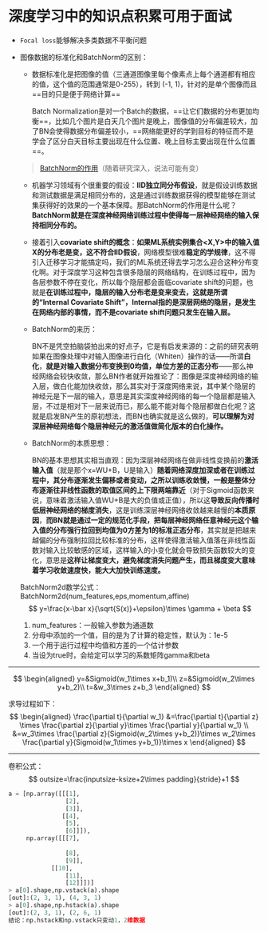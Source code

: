 

# 深度学习中的知识点积累可用于面试

* `Focal loss`能够解决多类数据不平衡问题

* 图像数据的标准化和BatchNorm的区别：

  * 数据标准化是把图像的值（三通道图像里每个像素点上每个通道都有相应的值，这个值的范围通常是0-255），转到 (-1, 1)，针对的是单个图像而且==目的只是便于网络计算==

    Batch Normalization是对一个Batch的数据，==让它们数据的分布更加均衡==，比如几个图片是白天几个图片是晚上，图像值的分布偏差较大，加了BN会使得数据分布偏差较小，==网络能更好的学到目标的特征而不是学会了区分白天目标主要出现在什么位置、晚上目标主要出现在什么位置==。

  > [BatchNorm的作用](https://www.cnblogs.com/hoojjack/p/12350707.html)（随着研究深入，说法可能有变）

  * 机器学习领域有个很重要的假设：**IID独立同分布假设**，就是假设训练数据和测试数据是满足相同分布的，这是通过训练数据获得的模型能够在测试集获得好的效果的一个基本保障。那BatchNorm的作用是什么呢？**BatchNorm就是在深度神经网络训练过程中使得每一层神经网络的输入保持相同分布的。**

  * 接着引入**covariate shift的概念**：**如果ML系统实例集合<X,Y>中的输入值X的分布老是变，这不符合IID假设**，网络模型很难**稳定的学规律**，这不得引入迁移学习才能搞定吗，我们的ML系统还得去学习怎么迎合这种分布变化啊。对于深度学习这种包含很多隐层的网络结构，在训练过程中，因为各层参数不停在变化，所以每个隐层都会面临covariate shift的问题，也就是**在训练过程中，隐层的输入分布老是变来变去，这就是所谓的“Internal Covariate Shift”，Internal指的是深层网络的隐层，是发生在网络内部的事情，而不是covariate shift问题只发生在输入层。**

  * BatchNorm的来历：

    ​	BN不是凭空拍脑袋拍出来的好点子，它是有启发来源的：之前的研究表明如果在图像处理中对输入图像进行白化（Whiten）操作的话——所谓**白化**，**就是对输入数据分布变换到0均值，单位方差的正态分布**——那么神经网络会较快收敛，那么BN作者就开始推论了：图像是深度神经网络的输入层，做白化能加快收敛，那么其实对于深度网络来说，其中某个隐层的神经元是下一层的输入，意思是其实深度神经网络的每一个隐层都是输入层，不过是相对下一层来说而已，那么能不能对每个隐层都做白化呢？这就是启发BN产生的原初想法，而BN也确实就是这么做的，**可以理解为对深层神经网络每个隐层神经元的激活值做简化版本的白化操作。**

  * BatchNorm的本质思想：

    ​	BN的基本思想其实相当直观：因为深层神经网络在做非线性变换前的**激活输入值**（就是那个x=WU+B，U是输入）**随着网络深度加深或者在训练过程中，其分布逐渐发生偏移或者变动，之所以训练收敛慢，一般是整体分布逐渐往非线性函数的取值区间的上下限两端靠近**（对于Sigmoid函数来说，意味着激活输入值WU+B是大的负值或正值），所以这**导致反向传播时低层神经网络的梯度消失**，这是训练深层神经网络收敛越来越慢的**本质原因**，**而BN就是通过一定的规范化手段，把每层神经网络任意神经元这个输入值的分布强行拉回到均值为0方差为1的标准正态分布**，其实就是把越来越偏的分布强制拉回比较标准的分布，这样使得激活输入值落在非线性函数对输入比较敏感的区域，这样输入的小变化就会导致损失函数较大的变化，意思是**这样让梯度变大，避免梯度消失问题产生，而且梯度变大意味着学习收敛速度快，能大大加快训练速度。**	

  BatchNorm2d数学公式：BatchNorm2d(num_features,eps,momentum,affine)
  $$
  y=\frac{x-\bar x}{\sqrt{S(x)}+\epsilon}\times \gamma + \beta
  $$

  1. num_features：一般输入参数为通道数
  2. 分母中添加的一个值，目的是为了计算的稳定性，默认为：1e-5
  3. 一个用于运行过程中均值和方差的一个估计参数
  4. 当设为true时，会给定可以学习的系数矩阵gamma和beta

----

$$
\begin{aligned}
y=&Sigmoid(w_1\times x+b_1)\\
z=&Sigmoid(w_2\times y+b_2)\\
t=&w_3\times z+b_3
\end{aligned}
$$

求导过程如下：
$$
\begin{aligned}
\frac{\partial t}{\partial w_1} &=\frac{\partial t}{\partial z}
\times \frac{\partial z}{\partial y}\times \frac{\partial y}{\partial w_1} \\
&=w_3\times \frac{\partial z}{Sigmoid(w_2\times y+b_2)}\times w_2\times  \frac{\partial y}{Sigmoid(w_1\times y+b_1)}\times x
\end{aligned}
$$

---

卷积公式：
$$
outsize=\frac{inputsize-ksize+2\times padding}{stride}+1
$$


```python
a = [np.array([[[1],
                [2],
                [3]],
               [[4],
                [5],
                [6]]]),
     np.array([[[7],
                
                [8],
                [9]],
            [[10],
                [11],
                [12]]])]
> a[0].shape,np.vstack(a).shape
[out]:(2, 3, 1), (4, 3, 1)
> a[0].shape,np.hstack(a).shape
[out]:(2, 3, 1), (2, 6, 1)
结论：np.hstack和np.vstack只变动1，2维数据
```

